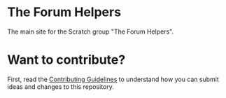 # The Forum Helpers
The main site for the Scratch group "The Forum Helpers".

# Want to contribute?
First, read the [Contributing Guidelines](CONTRIBUTING.md) to understand how you can submit ideas and changes to this repository.
